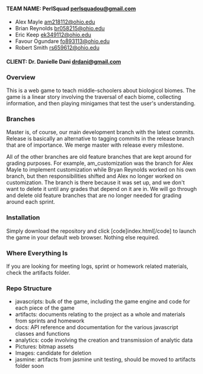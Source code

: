 #### TEAM NAME: PerlSquad <perlsquadou@gmail.com>
- Alex Mayle <am218112@ohio.edu>
- Brian Reynolds <br058215@ohio.edu> 
- Eric Keep <ek349112@ohio.edu> 
- Favour Ogundare <fo893113@ohio.edu> 
- Robert Smith <rs659612@ohio.edu> 

#### CLIENT: Dr. Danielle Dani <drdani@gmail.com>

### Overview
This is a web game to teach middle-schoolers about biologicol biomes. The game is a linear
story involving the traversal of each biome, collecting information, and then playing minigames
that test the user's understanding.

### Branches
Master is, of course, our main development branch with the latest commits. Release is basically
an alternative to tagging commits in the release branch that are of importance. We merge master
with release every milestone.

All of the other branches are old feature branches that are kept around for grading purposes.
For example, am_customization was the branch for Alex Mayle to implement customization while
Bryan Reynolds worked on his own branch, but then responsibilities shifted and Alex no longer
worked on customization. The branch is there because it was set up, and we don't want to delete
it until any grades that depend on it are in. We will go through and delete old feature branches
that are no longer needed for grading around each sprint.

### Installation
Simply download the repository and click [code]index.html[/code] to launch the game in your
default web browser. Nothing else required.

### Where Everything Is
If you are looking for meeting logs, sprint or homework related materials, check the artifacts
folder. 

### Repo Structure
- javascripts: bulk of the game, including the game engine and code for each piece of the game
- artifacts: documents relating to the project as a whole and materials from sprints and homework
- docs: API reference and documentation for the various javascript classes and functions
- analytics: code involving the creation and transmission of analytic data
- Pictures: bitmap assets
- Images: candidate for deletion
- jasmine: artifacts from jasmine unit testing, should be moved to artifacts folder soon
